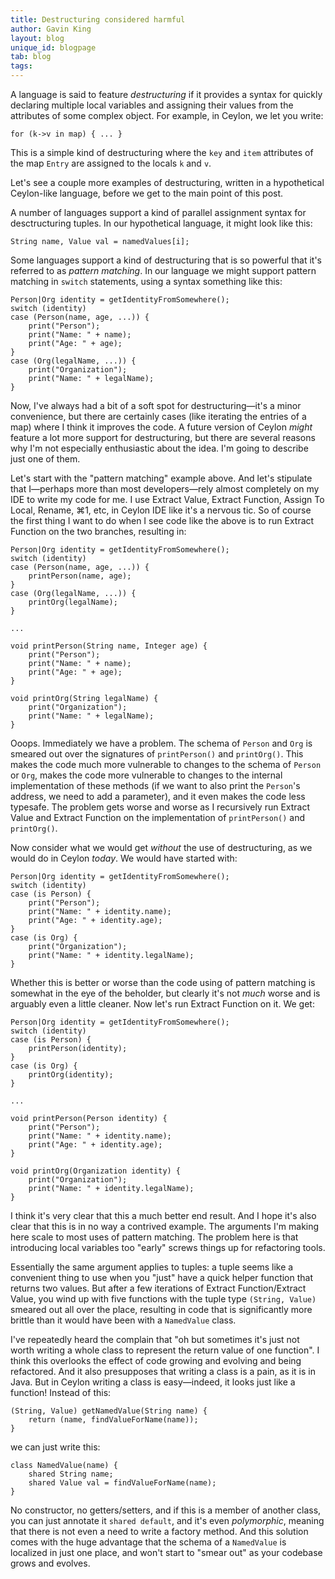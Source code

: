 ```yaml
---
title: Destructuring considered harmful 
author: Gavin King
layout: blog
unique_id: blogpage
tab: blog
tags:
---
```


A language is said to feature _destructuring_ if it provides a syntax 
for quickly declaring multiple local variables and assigning their 
values from the attributes of some complex object. For example, in
Ceylon, we let you write:

    for (k->v in map) { ... }

This is a simple kind of destructuring where the `key` and `item`
attributes of the map `Entry` are assigned to the locals `k` and
`v`.

Let's see a couple more examples of destructuring, written in a 
hypothetical Ceylon-like language, before we get to the main point
of this post.

A number of languages support a kind of parallel assignment syntax
for desctructuring tuples. In our hypothetical language, it might 
look like this:

    String name, Value val = namedValues[i];

Some languages support a kind of destructuring that is so powerful
that it's referred to as _pattern matching_. In our language we might
support pattern matching in `switch` statements, using a syntax
something like this:

    Person|Org identity = getIdentityFromSomewhere();
    switch (identity)
    case (Person(name, age, ...)) {
        print("Person");
        print("Name: " + name);
        print("Age: " + age);
    }
    case (Org(legalName, ...)) {
        print("Organization");
        print("Name: " + legalName);
    }

Now, I've always had a bit of a soft spot for destructuring&mdash;it's
a minor convenience, but there are certainly cases (like iterating
the entries of a map) where I think it improves the code. A future
version of Ceylon _might_ feature a lot more support for destructuring,
but there are several reasons why I'm not especially enthusiastic 
about the idea. I'm going to describe just one of them.

Let's start with the "pattern matching" example above. And let's
stipulate that I&mdash;perhaps more than most developers&mdash;rely
almost completely on my IDE to write my code for me. I use Extract 
Value, Extract Function, Assign To Local, Rename, ⌘1, etc, in Ceylon
IDE like it's a nervous tic. So of course the first thing I want to do 
when I see code like the above is to run
Extract Function on the two branches, resulting in:

    Person|Org identity = getIdentityFromSomewhere();
    switch (identity)
    case (Person(name, age, ...)) {
        printPerson(name, age);
    }
    case (Org(legalName, ...)) {
        printOrg(legalName);
    }
    
    ...
    
    void printPerson(String name, Integer age) {
        print("Person");
        print("Name: " + name);
        print("Age: " + age);
    }
    
    void printOrg(String legalName) {
        print("Organization");
        print("Name: " + legalName);
    }

Ooops. Immediately we have a problem. The schema of `Person` and 
`Org` is smeared out over the signatures of `printPerson()` and
`printOrg()`. This makes the code much more vulnerable to changes
to the schema of `Person` or `Org`, makes the code more vulnerable
to changes to the internal implementation of these methods (if we
want to also print the `Person`'s address, we need to add a
parameter), and it even makes the code less typesafe. The problem
gets worse and worse as I recursively run Extract Value and
Extract Function on the implementation of `printPerson()` and
`printOrg()`.

Now consider what we would get _without_ the use of destructuring,
as we would do in Ceylon _today_. We would have started with:

    Person|Org identity = getIdentityFromSomewhere();
    switch (identity)
    case (is Person) {
        print("Person");
        print("Name: " + identity.name);
        print("Age: " + identity.age);
    }
    case (is Org) {
        print("Organization");
        print("Name: " + identity.legalName);
    }

Whether this is better or worse than the code using of pattern 
matching is somewhat in the eye of the beholder, but clearly it's
not _much_ worse and is arguably even a little cleaner. Now
let's run Extract Function on it. We get:

    Person|Org identity = getIdentityFromSomewhere();
    switch (identity)
    case (is Person) {
        printPerson(identity);
    }
    case (is Org) {
        printOrg(identity);
    }
    
    ...
    
    void printPerson(Person identity) {
        print("Person");
        print("Name: " + identity.name);
        print("Age: " + identity.age);
    }
    
    void printOrg(Organization identity) {
        print("Organization");
        print("Name: " + identity.legalName);
    }

I think it's very clear that this a much better end result. And
I hope it's also clear that this is in no way a contrived example.
The arguments I'm making here scale to most uses of pattern
matching. The problem here is that introducing local variables
too "early" screws things up for refactoring tools.

Essentially the same argument applies to tuples: a tuple seems
like a convenient thing to use when you "just" have a quick helper
function that returns two values. But after a few iterations of
Extract Function/Extract Value, you wind up with five functions
with the tuple type `(String, Value)` smeared out all over the
place, resulting in code that is significantly more brittle 
than it would have been with a `NamedValue` class.

I've repeatedly heard the complain that "oh but sometimes it's
just not worth writing a whole class to represent the return
value of one function". I think this overlooks the effect of
code growing and evolving and being refactored. And it also
presupposes that writing a class is a pain, as it is in Java. 
But in Ceylon writing a class is easy&mdash;indeed, it looks just 
like a function! Instead of this:

    (String, Value) getNamedValue(String name) {
        return (name, findValueForName(name));
    }

we can just write this:

    class NamedValue(name) {
        shared String name;
        shared Value val = findValueForName(name);
    }

No constructor, no getters/setters, and if this is a member of 
another class, you can just annotate it `shared default`, and it's 
even _polymorphic_, meaning that there is not even a need to write 
a factory method. And this solution comes with the huge advantage 
that the schema of a `NamedValue` is localized in just one place, 
and won't start to "smear out" as your codebase grows and evolves.
